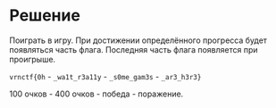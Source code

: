 # Решение

Поиграть в игру. При достижении определённого прогресса будет появляться часть флага. Последняя часть флага появляется при проигрыше.

`vrnctf{0h` - `_wa1t_r3a11y` - `_s0me_gam3s` - `_ar3_h3r3}`

100 очков - 400 очков - победа - поражение.
